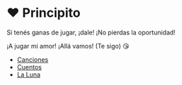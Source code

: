 # :heart: Principito

Si tenés ganas de jugar, ¡dale! ¡No pierdas la oportunidad!

¡A jugar mi amor!
¡Allá vamos! (Te sigo) :kissing_heart:



* [Canciones](./Canciones.md)
* [Cuentos](./Cuentos.md)
* [La Luna](./LaLuna.md)



